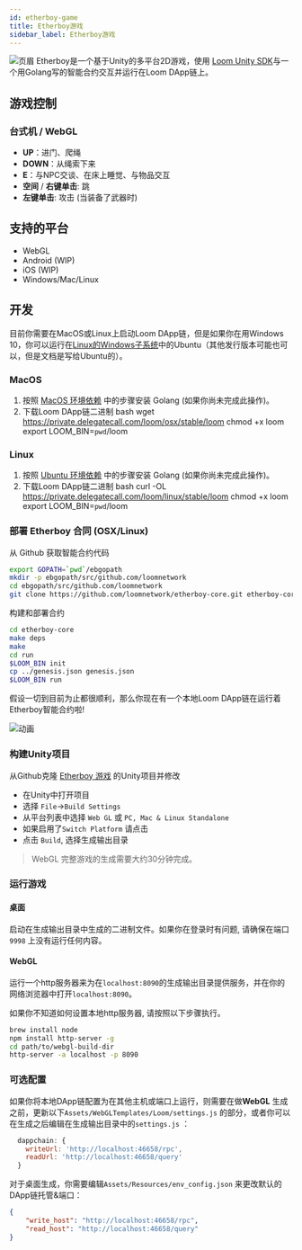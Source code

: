 ```yaml
---
id: etherboy-game
title: Etherboy游戏
sidebar_label: Etherboy游戏
---
```

![页眉](/developers/img/ebw_splash.jpg) Etherboy是一个基于Unity的多平台2D游戏，使用 [Loom Unity SDK](unity-sdk.html)与一个用Golang写的智能合约交互并运行在Loom DApp链上。

## 游戏控制

### 台式机 / WebGL

- **UP**：进门、爬绳
- **DOWN**：从绳索下来
- **E**：与NPC交谈、在床上睡觉、与物品交互
- **空间** / **右键单击**: 跳
- **左键单击**: 攻击 (当装备了武器时)

## 支持的平台

- WebGL
- Android (WIP)
- iOS (WIP)
- Windows/Mac/Linux

## 开发

目前你需要在MacOS或Linux上启动Loom DApp链，但是如果你在用Windows 10，你可以运行在[Linux的Windows子系统](https://docs.microsoft.com/en-us/windows/wsl/install-win10)中的Ubuntu（其他发行版本可能也可以，但是文档是写给Ubuntu的）。

### MacOS

1. 按照 [MacOS 环境依赖](prereqs.html) 中的步骤安装 Golang (如果你尚未完成此操作)。
2. 下载Loom DApp链二进制 
        bash
        wget https://private.delegatecall.com/loom/osx/stable/loom
        chmod +x loom
        export LOOM_BIN=`pwd`/loom

### Linux

1. 按照 [Ubuntu 环境依赖](prereqs-ubuntu.html) 中的步骤安装 Golang (如果你尚未完成此操作)。
2. 下载Loom DApp链二进制 
        bash
        curl -OL https://private.delegatecall.com/loom/linux/stable/loom
        chmod +x loom
        export LOOM_BIN=`pwd`/loom

### 部署 Etherboy 合同 (OSX/Linux)

从 Github 获取智能合约代码

```bash
export GOPATH=`pwd`/ebgopath
mkdir -p ebgopath/src/github.com/loomnetwork
cd ebgopath/src/github.com/loomnetwork
git clone https://github.com/loomnetwork/etherboy-core.git etherboy-core
```

构建和部署合约

```bash
cd etherboy-core
make deps
make
cd run
$LOOM_BIN init
cp ../genesis.json genesis.json
$LOOM_BIN run
```

假设一切到目前为止都很顺利，那么你现在有一个本地Loom DApp链在运行着Etherboy智能合约啦!

![动画](/developers/img/etherboy-clip.gif)

### 构建Unity项目

从Github克隆 [Etherboy 游戏](https://github.com/loomnetwork/Etherboy) 的Unity项目并修改

- 在Unity中打开项目
- 选择 `File`->`Build Settings`
- 从平台列表中选择 `Web GL` 或 `PC, Mac & Linux Standalone`
- 如果启用了`Switch Platform` 请点击
- 点击 `Build`, 选择生成输出目录

> WebGL 完整游戏的生成需要大约30分钟完成。

### 运行游戏

#### 桌面

启动在生成输出目录中生成的二进制文件。如果你在登录时有问题, 请确保在端口 `9998` 上没有运行任何内容。

#### WebGL

运行一个http服务器来为在`localhost:8090`的生成输出目录提供服务，并在你的网络浏览器中打开`localhost:8090`。

如果你不知道如何设置本地http服务器, 请按照以下步骤执行。

```bash
brew install node
npm install http-server -g
cd path/to/webgl-build-dir
http-server -a localhost -p 8090
```

### 可选配置

如果你将本地DApp链配置为在其他主机或端口上运行，则需要在做**WebGL** 生成之前，更新以下`Assets/WebGLTemplates/Loom/settings.js` 的部分，或者你可以在生成之后编辑在生成输出目录中的`settings.js` ：

```js
  dappchain: {
    writeUrl: 'http://localhost:46658/rpc',
    readUrl: 'http://localhost:46658/query'
  }
```

对于桌面生成，你需要编辑`Assets/Resources/env_config.json` 来更改默认的DApp链托管&端口：

```json
{
    "write_host": "http://localhost:46658/rpc",
    "read_host": "http://localhost:46658/query"
}
```